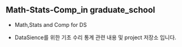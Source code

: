 ## Math-Stats-Comp_in graduate_school
- Math,Stats and Comp for DS 
* DataSience를 위한 기초 수리 통계 관련 내용 및 project 저장소 입니다.
